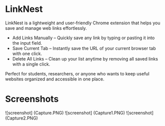 # LinkNest
LinkNest is a lightweight and user-friendly Chrome extension that helps you save and manage web links effortlessly.  

+ Add Links Manually – Quickly save any link by typing or pasting it into the input field.
+ Save Current Tab – Instantly save the URL of your current browser tab with one click.
+ Delete All Links – Clean up your list anytime by removing all saved links with a single click.

Perfect for students, researchers, or anyone who wants to keep useful websites organized and accessible in one place.

# Screenshots

![screenshot] (Capture.PNG)
![screenshot] (Capture1.PNG)
![screenshot] (Capture2.PNG)
